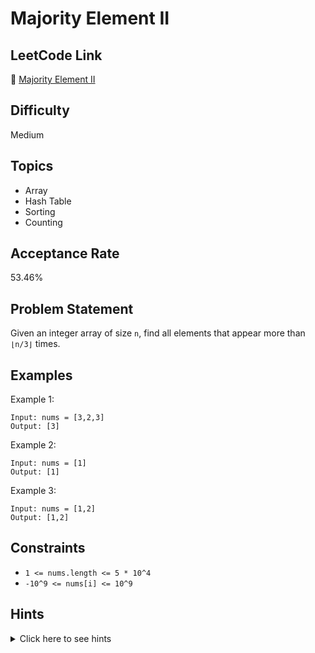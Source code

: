 # Majority Element II

## LeetCode Link
🔗 [Majority Element II](https://leetcode.com/problems/majority-element-ii)

## Difficulty
Medium

## Topics
- Array
- Hash Table
- Sorting
- Counting

## Acceptance Rate
53.46%

## Problem Statement
Given an integer array of size `n`, find all elements that appear more than `⌊n/3⌋` times.

## Examples
Example 1:
```
Input: nums = [3,2,3]
Output: [3]
```

Example 2:
```
Input: nums = [1]
Output: [1]
```

Example 3:
```
Input: nums = [1,2]
Output: [1,2]
```

## Constraints
- `1 <= nums.length <= 5 * 10^4`
- `-10^9 <= nums[i] <= 10^9`

## Hints
<details>
<summary>Click here to see hints</summary>

1. How many majority elements could it possibly have?
2. Do you know Moore's Voting Algorithm? Try to generalize it.
3. There can be at most two majority elements that appear more than ⌊n/3⌋ times.
4. Consider using two counters to track two potential candidates.

</details>

